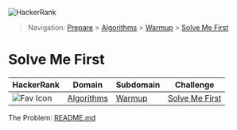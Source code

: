 ![HackerRank](../../../../assets/logo-black.svg?raw=true)
> Navigation: [Prepare](https://www.hackerrank.com/dashboard) > [Algorithms](https://www.hackerrank.com/domains/algorithms) > 
[Warmup](https://www.hackerrank.com/domains/algorithms/warmup) > [Solve Me First](https://www.hackerrank.com/challenges/solve-me-first/)
# Solve Me First
| HackerRank | Domain | Subdomain | Challenge |
| ---------- | ------ | --------- | --------- |
| ![Fav Icon](../../../../assets/favicon.png?raw=true) | [Algorithms](https://www.hackerrank.com/domains/algorithms) | [Warmup](https://www.hackerrank.com/domains/algorithms/warmup) | [Solve Me First](https://www.hackerrank.com/challenges/solve-me-first/problem) |

The Problem: [README.md](README.md)
